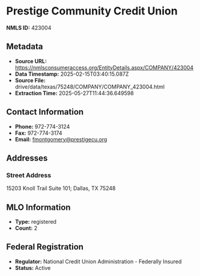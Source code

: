 # Prestige Community Credit Union

**NMLS ID:** 423004

## Metadata
- **Source URL:** https://nmlsconsumeraccess.org/EntityDetails.aspx/COMPANY/423004
- **Data Timestamp:** 2025-02-15T03:40:15.087Z
- **Source File:** drive/data/texas/75248/COMPANY/COMPANY_423004.html
- **Extraction Time:** 2025-05-27T11:44:36.649598

## Contact Information
- **Phone:** 972-774-3124
- **Fax:** 972-774-3174
- **Email:** fmontgomery@prestigecu.org

## Addresses
### Street Address
15203 Knoll Trail Suite 101; Dallas, TX 75248

## MLO Information
- **Type:** registered
- **Count:** 2

## Federal Registration
- **Regulator:** National Credit Union Administration - Federally Insured
- **Status:** Active
